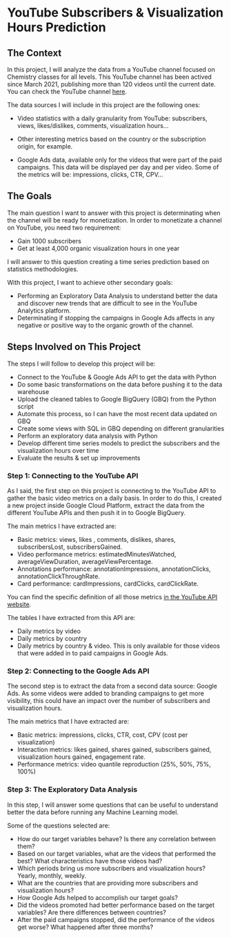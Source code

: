 # YouTube Subscribers & Visualization Hours Prediction

## The Context

In this project, I will analyze the data from a YouTube channel focused on Chemistry classes for all levels. This YouTube channel has been actived since March 2021, publishing more than 120 videos until the current date. You can check the YouTube channel [here](https://www.youtube.com/channel/UCzQTrA_c1BgRNLewVyt2UFw).

The data sources I will include in this project are the following ones:

* Video statistics with a daily granularity from YouTube: subscribers, views, likes/dislikes, comments, visualization hours...

* Other interesting metrics based on the country or the subscription origin, for example.

* Google Ads data, available only for the videos that were part of the paid campaigns. This data will be displayed per day and per video. Some of the metrics will be: impressions, clicks, CTR, CPV...

## The Goals

The main question I want to answer with this project is determinating when the channel will be ready for monetization. In order to monetizate a channel on YouTube, you need two requirement:

* Gain 1000 subscribers 
* Get at least 4,000 organic visualization hours in one year

I will answer to this question creating a time series prediction based on statistics methodologies.

With this project, I want to achieve other secondary goals: 

* Performing an Exploratory Data Analysis to understand better the data and discover new trends that are difficult to see in the YouTube Analytics platform.
* Determinating if stopping the campaigns in Google Ads affects in any negative or positive way to the organic growth of the channel.

## Steps Involved on This Project

The steps I will follow to develop this project will be:

* Connect to the YouTube & Google Ads API to get the data with Python
* Do some basic transformations on the data before pushing it to the data warehouse
* Upload the cleaned tables to Google BigQuery (GBQ) from the Python script
* Automate this process, so I can have the most recent data updated on GBQ
* Create some views with SQL in GBQ depending on different granularities
* Perform an exploratory data analysis with Python
* Develop different time series models to predict the subscribers and the visualization hours over time
* Evaluate the results & set up improvements

### Step 1: Connecting to the YouTube API

As I said, the first step on this project is connecting to the YouTube API to gather the basic video metrics on a daily basis. In order to do this, I created a new project inside Google Cloud Platform, extract the data from the different YouTube APIs and then push it in to Google BigQuery.

The main metrics I have extracted are:

* Basic metrics: views, likes , comments, dislikes, shares, subscribersLost, subscribersGained.
* Video performance metrics: estimatedMinutesWatched, averageViewDuration, averageViewPercentage. 
* Annotations performance: annotationImpressions, annotationClicks, annotationClickThroughRate.
* Card performance: cardImpressions, cardClicks, cardClickRate.

You can find the specific definition of all those metrics [in the YouTube API website](https://developers.google.com/youtube/analytics/metrics).

The tables I have extracted from this API are:

* Daily metrics by video
* Daily metrics by country
* Daily metrics by country & video. This is only available for those videos that were added in to paid campaigns in Google Ads.

### Step 2: Connecting to the Google Ads API

The second step is to extract the data from a second data source: Google Ads. As some videos were added to branding campaigns to get more visibility, this could have an impact over the number of subscribers and visualization hours.

The main metrics that I have extracted are:

* Basic metrics: impressions, clicks, CTR, cost, CPV (cost per visualization)
* Interaction metrics: likes gained, shares gained, subscribers gained, visualization hours gained, engagement rate.
* Performance metrics: video quantile reproduction (25%, 50%, 75%, 100%)

### Step 3: The Exploratory Data Analysis

In this step, I will answer some questions that can be useful to understand better the data before running any Machine Learning model.

Some of the questions selected are:

* How do our target variables behave? Is there any correlation between them?
* Based on our target variables, what are the videos that performed the best? What characteristics have those videos had?
* Which periods bring us more subscribers and visualization hours? Yearly, monthly, weekly.
* What are the countries that are providing more subscribers and visualization hours?
* How Google Ads helped to accomplish our target goals?
* Did the videos promoted had better performance based on the target variables? Are there differences between countries?
* After the paid campaigns stopped, did the performance of the videos get worse? What happened after three months?
